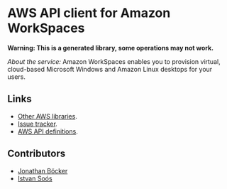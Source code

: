 # AWS API client for Amazon WorkSpaces

**Warning: This is a generated library, some operations may not work.**

*About the service:*
Amazon WorkSpaces enables you to provision virtual, cloud-based Microsoft
Windows and Amazon Linux desktops for your users.

## Links

- [Other AWS libraries](https://github.com/agilord/aws_client/tree/master/generated).
- [Issue tracker](https://github.com/agilord/aws_client/issues).
- [AWS API definitions](https://github.com/aws/aws-sdk-js/tree/master/apis).

## Contributors

- [Jonathan Böcker](https://github.com/Schwusch)
- [Istvan Soós](https://github.com/isoos)

